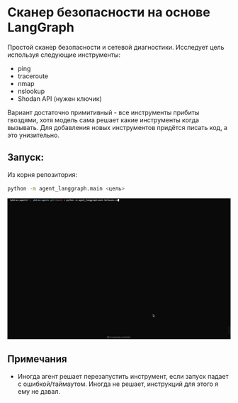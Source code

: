 # Сканер безопасности на основе LangGraph

Простой сканер безопасности и сетевой диагностики. Исследует цель используя следующие инструменты:

* ping
* traceroute
* nmap
* nslookup
* Shodan API (нужен ключик)

Вариант достаточно примитивный - все инструменты прибиты гвоздями, хотя модель сама решает какие инструменты когда вызывать.
Для добавления новых инструментов придётся писать код, а это унизительно.

## Запуск:

Из корня репозитория:

```bash
python -m agent_langgraph.main <цель>
```

![langgraph.gif](../images/langgraph.gif)

## Примечания

* Иногда агент решает перезапустить инструмент, если запуск падает с ошибкой/таймаутом. Иногда не решает, инструкций для этого я ему не давал.
